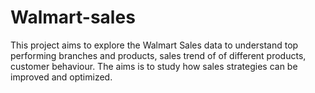 # Walmart-sales
This project aims to explore the Walmart Sales data to understand top performing branches and products, sales trend of of different products, customer behaviour. The aims is to study how sales strategies can be improved and optimized. 
